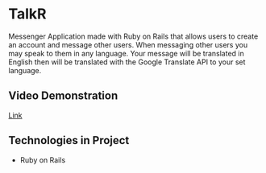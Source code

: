 # TalkR

Messenger Application made with Ruby on Rails that allows users to create an account and message other users. When messaging other users you may speak to them in any language. Your message will be translated in English then will be translated with the Google Translate API to your set language. 

## Video Demonstration
[Link](https://vimeo.com/491942432)

## Technologies in Project
<ul>
<li>Ruby on Rails</li>
</ul>